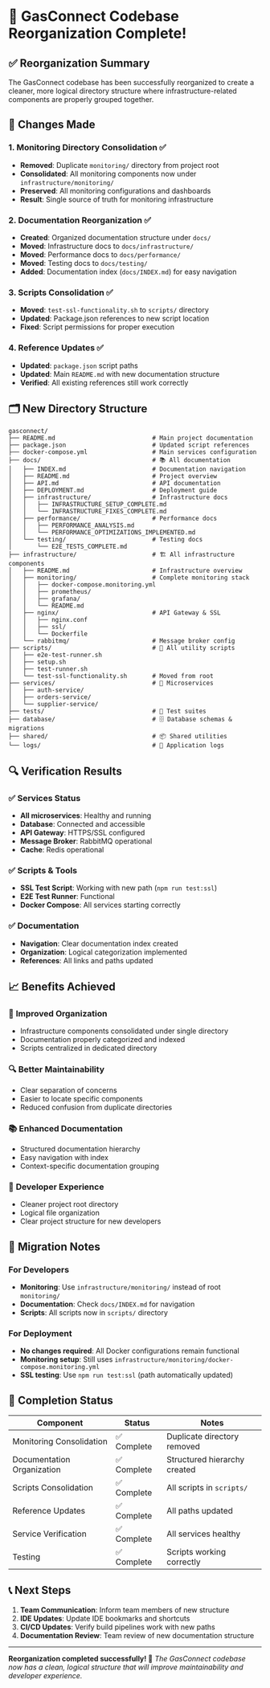 # 🎉 GasConnect Codebase Reorganization Complete!

## ✅ Reorganization Summary

The GasConnect codebase has been successfully reorganized to create a cleaner, more logical directory structure where infrastructure-related components are properly grouped together.

## 📁 Changes Made

### 1. **Monitoring Directory Consolidation** ✅
- **Removed**: Duplicate `monitoring/` directory from project root
- **Consolidated**: All monitoring components now under `infrastructure/monitoring/`
- **Preserved**: All monitoring configurations and dashboards
- **Result**: Single source of truth for monitoring infrastructure

### 2. **Documentation Reorganization** ✅
- **Created**: Organized documentation structure under `docs/`
- **Moved**: Infrastructure docs to `docs/infrastructure/`
- **Moved**: Performance docs to `docs/performance/`
- **Moved**: Testing docs to `docs/testing/`
- **Added**: Documentation index (`docs/INDEX.md`) for easy navigation

### 3. **Scripts Consolidation** ✅
- **Moved**: `test-ssl-functionality.sh` to `scripts/` directory
- **Updated**: Package.json references to new script location
- **Fixed**: Script permissions for proper execution

### 4. **Reference Updates** ✅
- **Updated**: `package.json` script paths
- **Updated**: Main `README.md` with new documentation structure
- **Verified**: All existing references still work correctly

## 🗂️ New Directory Structure

```
gasconnect/
├── README.md                           # Main project documentation
├── package.json                        # Updated script references
├── docker-compose.yml                  # Main services configuration
├── docs/                               # 📚 All documentation
│   ├── INDEX.md                        # Documentation navigation
│   ├── README.md                       # Project overview
│   ├── API.md                          # API documentation
│   ├── DEPLOYMENT.md                   # Deployment guide
│   ├── infrastructure/                 # Infrastructure docs
│   │   ├── INFRASTRUCTURE_SETUP_COMPLETE.md
│   │   └── INFRASTRUCTURE_FIXES_COMPLETE.md
│   ├── performance/                    # Performance docs
│   │   ├── PERFORMANCE_ANALYSIS.md
│   │   └── PERFORMANCE_OPTIMIZATIONS_IMPLEMENTED.md
│   └── testing/                        # Testing docs
│       └── E2E_TESTS_COMPLETE.md
├── infrastructure/                     # 🏗️ All infrastructure components
│   ├── README.md                       # Infrastructure overview
│   ├── monitoring/                     # Complete monitoring stack
│   │   ├── docker-compose.monitoring.yml
│   │   ├── prometheus/
│   │   ├── grafana/
│   │   └── README.md
│   ├── nginx/                          # API Gateway & SSL
│   │   ├── nginx.conf
│   │   ├── ssl/
│   │   └── Dockerfile
│   └── rabbitmq/                       # Message broker config
├── scripts/                            # 🔧 All utility scripts
│   ├── e2e-test-runner.sh
│   ├── setup.sh
│   ├── test-runner.sh
│   └── test-ssl-functionality.sh       # Moved from root
├── services/                           # 🚀 Microservices
│   ├── auth-service/
│   ├── orders-service/
│   └── supplier-service/
├── tests/                              # 🧪 Test suites
├── database/                           # 🗄️ Database schemas & migrations
├── shared/                             # 📦 Shared utilities
└── logs/                               # 📝 Application logs
```

## 🔍 Verification Results

### ✅ Services Status
- **All microservices**: Healthy and running
- **Database**: Connected and accessible
- **API Gateway**: HTTPS/SSL configured
- **Message Broker**: RabbitMQ operational
- **Cache**: Redis operational

### ✅ Scripts & Tools
- **SSL Test Script**: Working with new path (`npm run test:ssl`)
- **E2E Test Runner**: Functional
- **Docker Compose**: All services starting correctly

### ✅ Documentation
- **Navigation**: Clear documentation index created
- **Organization**: Logical categorization implemented
- **References**: All links and paths updated

## 📈 Benefits Achieved

### 🎯 **Improved Organization**
- Infrastructure components consolidated under single directory
- Documentation properly categorized and indexed
- Scripts centralized in dedicated directory

### 🔍 **Better Maintainability**
- Clear separation of concerns
- Easier to locate specific components
- Reduced confusion from duplicate directories

### 📚 **Enhanced Documentation**
- Structured documentation hierarchy
- Easy navigation with index
- Context-specific documentation grouping

### 🚀 **Developer Experience**
- Cleaner project root directory
- Logical file organization
- Clear project structure for new developers

## 🔄 Migration Notes

### For Developers
- **Monitoring**: Use `infrastructure/monitoring/` instead of root `monitoring/`
- **Documentation**: Check `docs/INDEX.md` for navigation
- **Scripts**: All scripts now in `scripts/` directory

### For Deployment
- **No changes required**: All Docker configurations remain functional
- **Monitoring setup**: Still uses `infrastructure/monitoring/docker-compose.monitoring.yml`
- **SSL testing**: Use `npm run test:ssl` (path automatically updated)

## 🎉 Completion Status

| Component | Status | Notes |
|-----------|--------|-------|
| Monitoring Consolidation | ✅ Complete | Duplicate directory removed |
| Documentation Organization | ✅ Complete | Structured hierarchy created |
| Scripts Consolidation | ✅ Complete | All scripts in `scripts/` |
| Reference Updates | ✅ Complete | All paths updated |
| Service Verification | ✅ Complete | All services healthy |
| Testing | ✅ Complete | Scripts working correctly |

## 📞 Next Steps

1. **Team Communication**: Inform team members of new structure
2. **IDE Updates**: Update IDE bookmarks and shortcuts
3. **CI/CD Updates**: Verify build pipelines work with new paths
4. **Documentation Review**: Team review of new documentation structure

---

**Reorganization completed successfully! 🎉**
*The GasConnect codebase now has a clean, logical structure that will improve maintainability and developer experience.*
